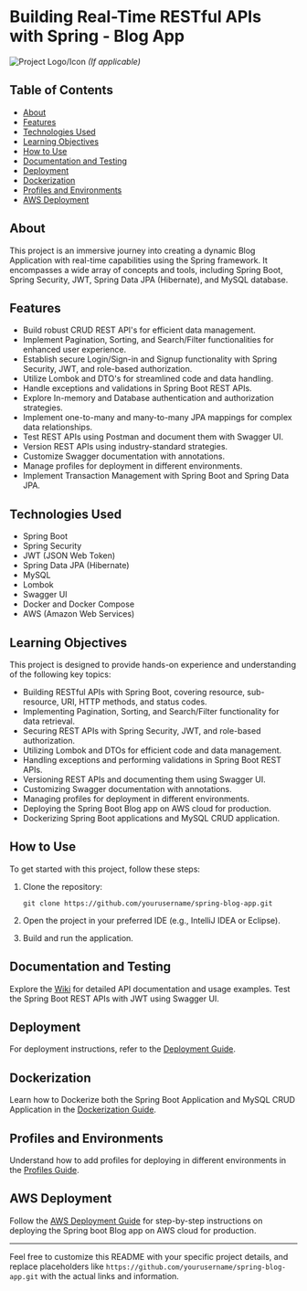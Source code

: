 # Building Real-Time RESTful APIs with Spring - Blog App

![Project Logo/Icon](logo.png) *(If applicable)*

## Table of Contents

- [About](#about)
- [Features](#features)
- [Technologies Used](#technologies-used)
- [Learning Objectives](#learning-objectives)
- [How to Use](#how-to-use)
- [Documentation and Testing](#documentation-and-testing)
- [Deployment](#deployment)
- [Dockerization](#dockerization)
- [Profiles and Environments](#profiles-and-environments)
- [AWS Deployment](#aws-deployment)

## About

This project is an immersive journey into creating a dynamic Blog Application with real-time capabilities using the Spring framework. It encompasses a wide array of concepts and tools, including Spring Boot, Spring Security, JWT, Spring Data JPA (Hibernate), and MySQL database.

## Features

- Build robust CRUD REST API's for efficient data management.
- Implement Pagination, Sorting, and Search/Filter functionalities for enhanced user experience.
- Establish secure Login/Sign-in and Signup functionality with Spring Security, JWT, and role-based authorization.
- Utilize Lombok and DTO's for streamlined code and data handling.
- Handle exceptions and validations in Spring Boot REST APIs.
- Explore In-memory and Database authentication and authorization strategies.
- Implement one-to-many and many-to-many JPA mappings for complex data relationships.
- Test REST APIs using Postman and document them with Swagger UI.
- Version REST APIs using industry-standard strategies.
- Customize Swagger documentation with annotations.
- Manage profiles for deployment in different environments.
- Implement Transaction Management with Spring Boot and Spring Data JPA.

## Technologies Used

- Spring Boot
- Spring Security
- JWT (JSON Web Token)
- Spring Data JPA (Hibernate)
- MySQL
- Lombok
- Swagger UI
- Docker and Docker Compose
- AWS (Amazon Web Services)

## Learning Objectives

This project is designed to provide hands-on experience and understanding of the following key topics:

- Building RESTful APIs with Spring Boot, covering resource, sub-resource, URI, HTTP methods, and status codes.
- Implementing Pagination, Sorting, and Search/Filter functionality for data retrieval.
- Securing REST APIs with Spring Security, JWT, and role-based authorization.
- Utilizing Lombok and DTOs for efficient code and data management.
- Handling exceptions and performing validations in Spring Boot REST APIs.
- Versioning REST APIs and documenting them using Swagger UI.
- Customizing Swagger documentation with annotations.
- Managing profiles for deployment in different environments.
- Deploying the Spring Boot Blog app on AWS cloud for production.
- Dockerizing Spring Boot applications and MySQL CRUD application.

## How to Use

To get started with this project, follow these steps:

1. Clone the repository:
   ```
   git clone https://github.com/yourusername/spring-blog-app.git
   ```

2. Open the project in your preferred IDE (e.g., IntelliJ IDEA or Eclipse).

3. Build and run the application.

## Documentation and Testing

Explore the [Wiki](https://github.com/yourusername/spring-blog-app/wiki) for detailed API documentation and usage examples. Test the Spring Boot REST APIs with JWT using Swagger UI.

## Deployment

For deployment instructions, refer to the [Deployment Guide](deployment.md).

## Dockerization

Learn how to Dockerize both the Spring Boot Application and MySQL CRUD Application in the [Dockerization Guide](dockerization.md).

## Profiles and Environments

Understand how to add profiles for deploying in different environments in the [Profiles Guide](profiles.md).

## AWS Deployment

Follow the [AWS Deployment Guide](aws-deployment.md) for step-by-step instructions on deploying the Spring boot Blog app on AWS cloud for production.

---

Feel free to customize this README with your specific project details, and replace placeholders like `https://github.com/yourusername/spring-blog-app.git` with the actual links and information.
